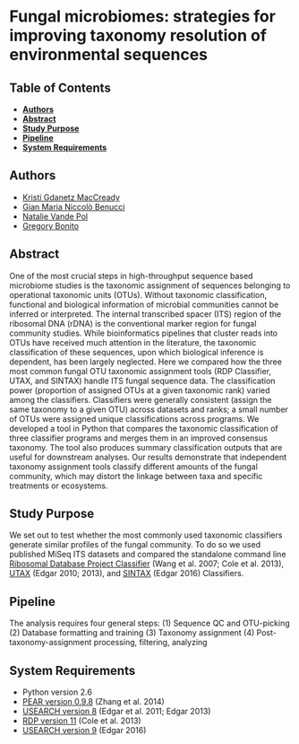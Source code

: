 # Fungal microbiomes: strategies for improving taxonomy resolution of environmental sequences

Table of Contents
--------
* [**Authors**](#authors)
* [**Abstract**](#abstract)
* [**Study Purpose**](#study-purpose)
* [**Pipeline**](#pipeline)
* [**System Requirements**](#sys-req)


<a name="authors"></a>
Authors
--------
* [Kristi Gdanetz MacCready](https://github.com/gdanetzk)
* [Gian Maria Niccolò Benucci](https://github.com/Gian77)
* [Natalie Vande Pol](https://github.com/natalie-vandepol)
* [Gregory Bonito](https://www.researchgate.net/profile/Gregory_Bonito)


<a name="abstract"></a>
Abstract
--------
One of the most crucial steps in high-throughput sequence based microbiome studies is the taxonomic assignment of sequences belonging to operational taxonomic units (OTUs). Without taxonomic classification, functional and biological information of microbial communities cannot be inferred or interpreted. The internal transcribed spacer (ITS) region of the ribosomal DNA (rDNA) is the conventional marker region for fungal community studies. While bioinformatics pipelines that cluster reads into OTUs have received much attention in the literature, the taxonomic classification of these sequences, upon which biological inference is dependent, has been largely neglected. Here we compared how the three most common fungal OTU taxonomic assignment tools (RDP Classifier, UTAX, and SINTAX) handle ITS fungal sequence data. The classification power (proportion of assigned OTUs at a given taxonomic rank) varied among the classifiers. Classifiers were generally consistent (assign the same taxonomy to a given OTU) across datasets and ranks; a small number of OTUs were assigned unique classifications across programs. We developed a tool in Python that compares the taxonomic classification of three classifier programs and merges them in an improved consensus taxonomy. The tool also produces summary classification outputs that are useful for downstream analyses. Our results demonstrate that independent taxonomy assignment tools classify different amounts of the fungal community, which may distort the linkage between taxa and specific treatments or ecosystems.

<a name="study-purpose"></a>
Study Purpose
--------
We set out to test whether the most commonly used taxonomic classifiers generate similar profiles of the fungal community. To do so we used published MiSeq ITS datasets and compared the standalone command line [Ribosomal Database Project Classifier](http://rdp.cme.msu.edu/) (Wang et al. 2007; Cole et al. 2013),  [UTAX](http://www.drive5.com/usearch/manual/utax_algo.html) (Edgar 2010; 2013), and [SINTAX](http://biorxiv.org/content/early/2016/09/09/074161) (Edgar 2016) Classifiers.

<a name="pipeline"></a>
Pipeline
--------
The analysis requires four general steps: 
(1) Sequence QC and OTU-picking 
(2) Database formatting and training
(3) Taxonomy assignment
(4) Post-taxonomy-assignment processing, filtering, analyzing

<a name="sys-req"></a>
System Requirements
--------
* Python version 2.6
* [PEAR version 0.9.8](http://sco.h-its.org/exelixis/web/software/pear/) (Zhang et al. 2014)
* [USEARCH version 8](http://drive5.com/usearch/manual8.1/) (Edgar et al. 2011; Edgar 2013)
* [RDP version 11](https://github.com/rdpstaff/classifier) (Cole et al. 2013)
* [USEARCH version 9](http://drive5.com/usearch/manual/whatsnewv9.html) (Edgar 2016)
